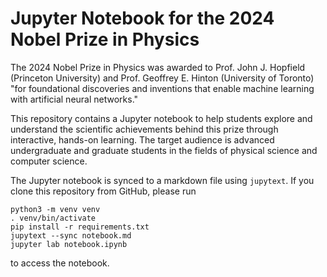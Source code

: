 # Jupyter Notebook for the 2024 Nobel Prize in Physics

The 2024 Nobel Prize in Physics was awarded to
Prof. John J. Hopfield (Princeton University) and
Prof. Geoffrey E. Hinton (University of Toronto)
"for foundational discoveries and inventions that enable machine
learning with artificial neural networks."

This repository contains a Jupyter notebook to help students explore
and understand the scientific achievements behind this prize through
interactive, hands-on learning.
The target audience is advanced undergraduate and graduate students in
the fields of physical science and computer science.

The Jupyter notebook is synced to a markdown file using `jupytext`.
If you clone this repository from GitHub, please run
```
python3 -m venv venv
. venv/bin/activate
pip install -r requirements.txt
jupytext --sync notebook.md
jupyter lab notebook.ipynb
```
to access the notebook.
